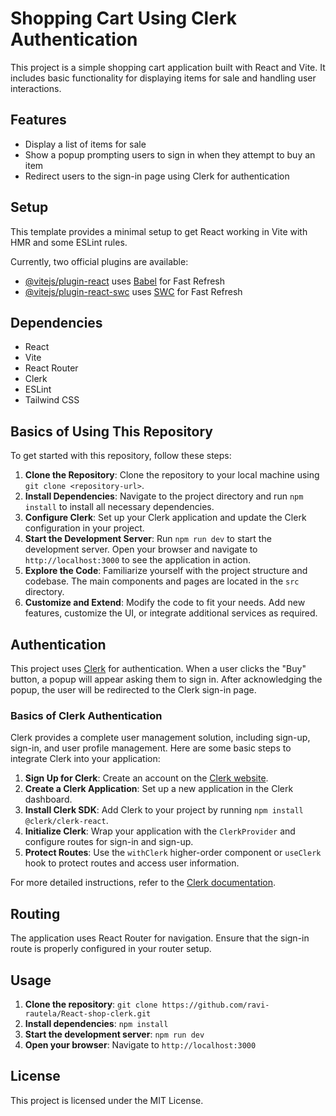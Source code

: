 # Shopping Cart Using Clerk Authentication

This project is a simple shopping cart application built with React and Vite. It includes basic functionality for displaying items for sale and handling user interactions.

## Features

- Display a list of items for sale
- Show a popup prompting users to sign in when they attempt to buy an item
- Redirect users to the sign-in page using Clerk for authentication

## Setup

This template provides a minimal setup to get React working in Vite with HMR and some ESLint rules.

Currently, two official plugins are available:

- [@vitejs/plugin-react](https://github.com/vitejs/vite-plugin-react/blob/main/packages/plugin-react/README.md) uses [Babel](https://babeljs.io/) for Fast Refresh
- [@vitejs/plugin-react-swc](https://github.com/vitejs/vite-plugin-react-swc) uses [SWC](https://swc.rs/) for Fast Refresh

## Dependencies

- React
- Vite
- React Router
- Clerk
- ESLint
- Tailwind CSS

## Basics of Using This Repository

To get started with this repository, follow these steps:

1. **Clone the Repository**: Clone the repository to your local machine using `git clone <repository-url>`.
2. **Install Dependencies**: Navigate to the project directory and run `npm install` to install all necessary dependencies.
3. **Configure Clerk**: Set up your Clerk application and update the Clerk configuration in your project.
4. **Start the Development Server**: Run `npm run dev` to start the development server. Open your browser and navigate to `http://localhost:3000` to see the application in action.
5. **Explore the Code**: Familiarize yourself with the project structure and codebase. The main components and pages are located in the `src` directory.
6. **Customize and Extend**: Modify the code to fit your needs. Add new features, customize the UI, or integrate additional services as required.

## Authentication

This project uses [Clerk](https://clerk.dev/) for authentication. When a user clicks the "Buy" button, a popup will appear asking them to sign in. After acknowledging the popup, the user will be redirected to the Clerk sign-in page.

### Basics of Clerk Authentication

Clerk provides a complete user management solution, including sign-up, sign-in, and user profile management. Here are some basic steps to integrate Clerk into your application:

1. **Sign Up for Clerk**: Create an account on the [Clerk website](https://clerk.dev/).
2. **Create a Clerk Application**: Set up a new application in the Clerk dashboard.
3. **Install Clerk SDK**: Add Clerk to your project by running `npm install @clerk/clerk-react`.
4. **Initialize Clerk**: Wrap your application with the `ClerkProvider` and configure routes for sign-in and sign-up.
5. **Protect Routes**: Use the `withClerk` higher-order component or `useClerk` hook to protect routes and access user information.

For more detailed instructions, refer to the [Clerk documentation](https://docs.clerk.dev/).

## Routing

The application uses React Router for navigation. Ensure that the sign-in route is properly configured in your router setup.

## Usage

1. **Clone the repository**: `git clone https://github.com/ravi-rautela/React-shop-clerk.git`
2. **Install dependencies**: `npm install`
3. **Start the development server**: `npm run dev`
4. **Open your browser**: Navigate to `http://localhost:3000`

## License

This project is licensed under the MIT License.
